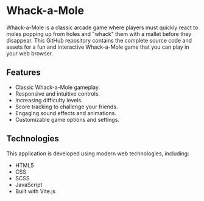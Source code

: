 # Whack-a-Mole

Whack-a-Mole is a classic arcade game where players must quickly react to moles popping up from holes and "whack" them with a mallet before they disappear. This GitHub repository contains the complete source code and assets for a fun and interactive Whack-a-Mole game that you can play in your web browser.

## Features

- Classic Whack-a-Mole gameplay.
- Responsive and intuitive controls.
- Increasing difficulty levels.
- Score tracking to challenge your friends.
- Engaging sound effects and animations.
- Customizable game options and settings.

## Technologies

This application is developed using modern web technologies, including:
- HTML5
- CSS
- SCSS
- JavaScript
- Built with Vite.js
